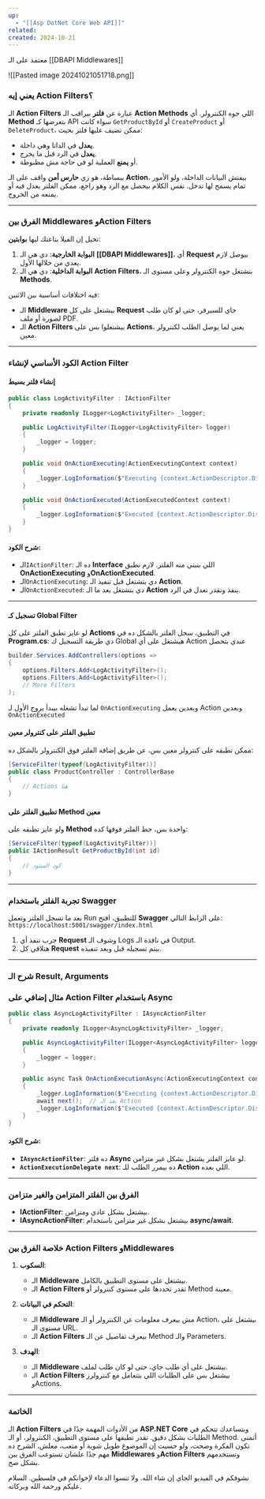 ```yaml
---
up:
  - "[[Asp DotNet Core Web API]]"
related: 
created: 2024-10-21
---
```

معتمد على الـ [[DBAPI Middlewares]]

![[Pasted image 20241021051718.png]]
### يعني إيه Action Filters؟
الـ **Action Filters** عبارة عن **فلتر** بيراقب الـ **Action Methods** اللي جوه الكنترولر. 
أي **Method** بتعرضها كـ API سواء كانت `GetProductById` أو `CreateProduct` أو `DeleteProduct`، ممكن تضيف عليها فلتر بحيث:
- **يعدل** في الداتا وهي داخلة.
- **يعدل** في الرد قبل ما يخرج.
- أو **يمنع** العملية لو في حاجة مش مظبوطة.

ببساطة، هو زي **حارس أمن** واقف على الـ **Action**، بيفتش البيانات الداخلة، ولو الأمور تمام يسمح لها تدخل. 
نفس الكلام بيحصل مع الرد وهو راجع، ممكن الفلتر يعدل فيه أو يمنعه من الخروج.

---

### الفرق بين Middlewares وAction Filters  
تخيل إن الفيلا بتاعتك ليها **بوابتين**:
1. **البوابة الخارجية**: دي هي الـ **[[DBAPI Middlewares]]**، أي **Request** بيوصل لازم يعدي من خلالها الأول.
2. **البوابة الداخلية**: دي هي الـ **Action Filters**، بتشتغل جوه الكنترولر وعلى مستوى الـ **Methods**.

فيه اختلافات أساسية بين الاثنين:
- الـ **Middleware** بيشتغل على كل **Request** جاي للسيرفر، حتى لو كان طلب لصورة أو ملف PDF.
- الـ **Action Filters** بيشتغلوا بس على **Actions**، يعني لما يوصل الطلب لكنترولر معين.

---

### الكود الأساسي لإنشاء Action Filter  

#### إنشاء فلتر بسيط  
```csharp
public class LogActivityFilter : IActionFilter
{
    private readonly ILogger<LogActivityFilter> _logger;

    public LogActivityFilter(ILogger<LogActivityFilter> logger)
    {
        _logger = logger;
    }

    public void OnActionExecuting(ActionExecutingContext context)
    {
        _logger.LogInformation($"Executing {context.ActionDescriptor.DisplayName}");
    }

    public void OnActionExecuted(ActionExecutedContext context)
    {
        _logger.LogInformation($"Executed {context.ActionDescriptor.DisplayName}");
    }
}
```

#### شرح الكود:  
- الـ`IActionFilter`: ده الـ **Interface** اللي بنبني منه الفلتر. لازم نطبق **OnActionExecuting** و**OnActionExecuted**.
- الـ`OnActionExecuting`: دي بتشتغل قبل تنفيذ الـ **Action**.
- الـ`OnActionExecuted`: دي بتشتغل بعد ما الـ **Action** ينفذ وتقدر تعدل في الرد.

---


#### تسجيل كـ Global Filter  
لو عايز تطبق الفلتر على كل **Actions** في التطبيق، سجل الفلتر بالشكل ده في **Program.cs**:
دي طريقة التسجيل ك Global هيشتغل على أي Action عندي بتحصل
```csharp
builder.Services.AddControllers(options =>
{
    options.Filters.Add<LogActivityFilter>();
	options.Filters.Add<LogActivityFilter>();
	// More Filters
);
```
لما تبدأ تشغله بيبدأ يروح الأول لـ `OnActionExecuting` وبعدين يعمل Action وبعدين `OnActionExecuted`

#### تطبيق الفلتر على كنترولر معين  
ممكن تطبقه على كنترولر معين بس، عن طريق إضافة الفلتر فوق الكنترولر بالشكل ده:

```csharp
[ServiceFilter(typeof(LogActivityFilter))]
public class ProductController : ControllerBase
{
    // Actions هنا
}
```

#### تطبيق الفلتر على Method معين  
ولو عايز تطبقه على **Method** واحدة بس، حط الفلتر فوقها كده:

```csharp
[ServiceFilter(typeof(LogActivityFilter))]
public IActionResult GetProductById(int id)
{
    // كود الميثود
}
```

---

### تجربة الفلتر باستخدام Swagger  
بعد ما تسجل الفلتر وتعمل Run للتطبيق، افتح **Swagger** على الرابط التالي:  
`https://localhost:5001/swagger/index.html`

1. جرب تنفذ أي **Request** وشوف الـ Logs في نافذة الـ Output.
2. هتلاقي كل **Request** بيتم تسجيله قبل وبعد تنفيذه.

---

### شرح الـ Result, Arguments
### مثال إضافي على Action Filter باستخدام Async  

```csharp
public class AsyncLogActivityFilter : IAsyncActionFilter
{
    private readonly ILogger<AsyncLogActivityFilter> _logger;

    public AsyncLogActivityFilter(ILogger<AsyncLogActivityFilter> logger)
    {
        _logger = logger;
    }

    public async Task OnActionExecutionAsync(ActionExecutingContext context, ActionExecutionDelegate next)
    {
        _logger.LogInformation($"Executing {context.ActionDescriptor.DisplayName}");
        await next();  // نفذ الـ Action
        _logger.LogInformation($"Executed {context.ActionDescriptor.DisplayName}");
    }
}
```

#### شرح الكود:  
- **`IAsyncActionFilter`**: ده فلتر **Async** لو عايز الفلتر يشتغل بشكل غير متزامن.
- **`ActionExecutionDelegate next`**: ده بيمرر الطلب للـ **Action** اللي بعده.

---

### الفرق بين الفلتر المتزامن والغير متزامن  
- **IActionFilter**: بيشتغل بشكل عادي ومتزامن.
- **IAsyncActionFilter**: بيشتغل بشكل غير متزامن باستخدام **async/await**. 

---

### خلاصة الفرق بين Action Filters وMiddlewares  
1. **السكوب**:  
   - الـ **Middleware** بيشتغل على مستوى التطبيق بالكامل.  
   - الـ **Action Filters** تقدر تحددها على مستوى كنترولر أو Method معينة.

2. **التحكم في البيانات**:  
   - الـ **Middleware** مش بيعرف معلومات عن الكنترولر أو الـ Action، بيشتغل على مستوى الـ URL.  
   - الـ **Action Filters** بيعرف تفاصيل عن الـ Method والـ Parameters.

3. **الهدف**:  
   - الـ **Middleware** بيشتغل على أي طلب جاي، حتى لو كان طلب لملف.  
   - الـ **Action Filters** بيشتغل بس على الطلبات اللي بتتعامل مع كنترولرز وActions.

---

### الخاتمة  
الـ **Action Filters** من الأدوات المهمة جدًا في **ASP.NET Core** وبتساعدك تتحكم في الطلبات بشكل دقيق. تقدر تطبقها على مستوى التطبيق، الكنترولر، أو الـ Method. أتمنى تكون الفكرة وضحت، ولو حسيت إن الموضوع طويل شوية أو متعب، معلش، الشرح ده مهم جدًا علشان تستوعب الفرق بين **Middlewares** و**Action Filters** وتستخدمهم بشكل صح.

نشوفكم في الفيديو الجاي إن شاء الله. ولا تنسوا الدعاء لإخوانكم في فلسطين. السلام عليكم ورحمة الله وبركاته.